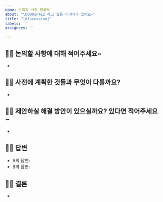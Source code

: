 ```yaml
---
name: 논의할 사항 템플릿
about: "\U0001F4E2 하고 싶은 이야기가 있어요~"
title: "[discussion]"
labels: ''
assignees: ''

---
```


## 🙋‍♂️ 논의할 사항에 대해 적어주세요~
-


## 🙋‍♂️ 사전에 계획한 것들과 무엇이 다를까요?
-


## 🙋‍♂️ 제안하실 해결 방안이 있으실까요? 있다면 적어주세요~
-


## 🙋‍♂️ 답변
- A의 답변:  
- B의 답변:


## 🙋‍♂️ 결론
-
